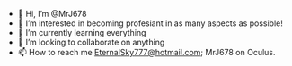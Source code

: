 - 👋 Hi, I’m @MrJ678
- 👀 I’m interested in becoming profesiant in as many aspects as possible!  
- 🌱 I’m currently learning everything
- 💞️ I’m looking to collaborate on anything
- 📫 How to reach me EternalSky777@hotmail.com; MrJ678 on Oculus.

<!---
MrJ678/MrJ678 is a ✨ special ✨ repository because its `README.md` (this file) appears on your GitHub profile.
You can click the Preview link to take a look at your changes.
--->
